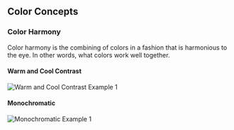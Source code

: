 
<script>
  var app = angular.module("chartApp", []);

app.controller("SimulationController", [
  "$scope",
  function($scope) {
    $scope.simulationData = [
      {
        label: "001",
        value: 4.16
      },
      {
        label: "002",
        value: 4.16
      },
      {
        label: "003",
        value: 4.16
      },
      {
        label: "004",
        value: 4.16
      },
      {
        label: "005",
        value: 4.16
      },
      {
        label: "006",
        value: 4.16
      },
      {
        label: "007",
        value: 4.16
      },
      {
        label: "008",
        value: 4.16
      },
      {
        label: "009",
        value: 4.16
      },
      {
        label: "010",
        value: 4.16
      },
      {
        label: "011",
        value: 4.16
      },
      {
        label: "012",
        value: 4.16
      },
      {
        label: "013",
        value: 4.16
      },
      {
        label: "014",
        value: 4.16
      },
      {
        label: "015",
        value: 4.16
      },
      {
        label: "016",
        value: 4.16
      },
      {
        label: "017",
        value: 4.16
      },
      {
        label: "018",
        value: 4.16
      },
      {
        label: "019",
        value: 4.16
      },
      {
        label: "020",
        value: 4.16
      },
      {
        label: "021",
        value: 4.16
      },
      {
        label: "022",
        value: 4.16
      },
      {
        label: "023",
        value: 4.16
      },
      {
        label: "024",
        value: 4.16
      }
    ];
  }
]);

app.directive("pieChart", function($window) {
  return {
    restrict: "EA",
    template: "<svg id='chart' width='500' height='450'></svg>",
    link: function(scope, elem, attrs) {
      var data = scope[attrs.chartData],
        rawSvg = elem.find("svg"),
        width = rawSvg.attr("width"),
        height = rawSvg.attr("height"),
        radius = Math.min(width, height) / 2,
        svg = d3.select(rawSvg[0]),
        g = svg
          .append("g")
          .attr("transform", "translate(" + width / 2 + "," + height / 2 + ")");
      data.sort(function(a, b) {
        return b.value - a.value;
      });
      var color = d3
        .scaleOrdinal()
        .range(["#ffff00", "#ffe800", "#ffd300", "ffbf00", "#ffaa00", "#ff9200", "#ff7400", "#ff4900", "#ff0000", "#e40045", "#cd0074", "#a600a6", "#7109aa", "#530fad", "#3914af", "#1b1bb3", "#1240ab", "#0b61a4", "#009999", "#00af64", "#00cc00", "#67e300", "#9fee00", "#ccf600"]);

      var arc = d3.arc().outerRadius(radius * 0.8).innerRadius(radius * 0.4);

      var pie = d3.pie().sort(null).value(function(d) {
        return d.value;
      });

      var slice = g
        .selectAll(".arc")
        .data(pie(data))
        .enter()
        .append("g")
        .attr("class", "arc");

      g
        .append("text")
        .attr("x", 0)
        .attr("y", 0 + radius / 15)
        .attr("class", "text-tooltip")
        .style("text-anchor", "middle")
        .attr("font-weight", "bold")
        .style("font-size", radius / 10 + "px");

      slice
        .append("path")
        .attr("d", arc)
        .attr("stroke", "white")
        // .attr("stroke-width", 5)
        .attr("stroke-width", 0)
        .style("fill", function(d) {
          return color(d.data.label);
        })
        .on("mouseenter", function(e) {
          d3.select(this).transition().duration(300).attr("transform", function(x) {
                    var angle = (x.startAngle + x.endAngle) / 2;
        var xOff = Math.sin(angle) * 20;
        var yOff = -Math.cos(angle) * 20;
        return "translate(" + xOff + "," + yOff + ")";
          });

        })
        .on("mouseleave", function(d) {
          d3
            .select(this)
            .transition()
            .attr("d", arc)
            .attr("stroke-width", 0)
            .attr("transform", "translate(0,0)");
        });
    }
  };
});

</script>

<div id="color-wheel" ng-app="chartApp" ng-controller="SimulationController">
  <div pie-chart chart-data="simulationData"></div>
</div>

## Color Concepts

<div ng-app="chartApp" ng-controller="SimulationController">
  <div pie-chart chart-data="simulationData"></div>
</div>

### Color Harmony

Color harmony is the combining of colors in a fashion that is harmonious to the eye. In other words, what colors work well together.

#### Warm and Cool Contrast

![Warm and Cool Contrast Example 1](https://usnavy.github.io/Navy-Design-Guide/img/hero-image-2.jpg "Warm and Cool Contrast Example 1")

#### Monochromatic

![Monochromatic Example 1](https://usnavy.github.io/Navy-Design-Guide/img/hero-image-3.jpg "Monochromatic Example 1")
